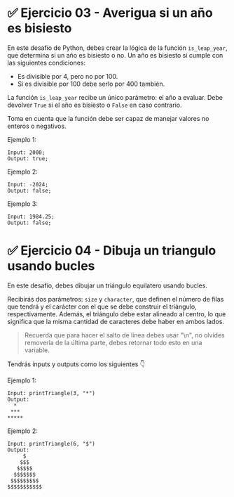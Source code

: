 # ✅ Ejercicio 03 - Averigua si un año es bisiesto

En este desafío de Python, debes crear la lógica de la función `is_leap_year`, que determina si un año es bisiesto o no. Un año es bisiesto si cumple con las siguientes condiciones:

- Es divisible por 4, pero no por 100.
- Si es divisible por 100 debe serlo por 400 también.

La función `is_leap_year` recibe un único parámetro: el año a evaluar. Debe devolver `True` si el año es bisiesto o `False` en caso contrario.

Toma en cuenta que la función debe ser capaz de manejar valores no enteros o negativos.

Ejemplo 1:

```
Input: 2000;
Output: true;
```

Ejemplo 2:

```
Input: -2024;
Output: false;
```

Ejemplo 3:

```
Input: 1984.25;
Output: false;
```

# ✅ Ejercicio 04 - Dibuja un triangulo usando bucles


En este desafío, debes dibujar un triángulo equilatero usando bucles.

Recibirás dos parámetros: `size` y `character`, que definen el número de filas que tendrá y el carácter con el que se debe construir el triángulo, respectivamente. Además, el triángulo debe estar alineado al centro, lo que significa que la misma cantidad de caracteres debe haber en ambos lados.

> Recuerda que para hacer el salto de línea debes usar "\n", no olvides removerla de la última parte, debes retornar todo esto en una variable.
> 

Tendrás inputs y outputs como los siguientes 👇

Ejemplo 1:

```
Input: printTriangle(3, "*")
Output:
  *
 ***
*****
```

Ejemplo 2:

```
Input: printTriangle(6, "$")
Output:
     $
    $$$
   $$$$$
  $$$$$$$
 $$$$$$$$$
$$$$$$$$$$$
```